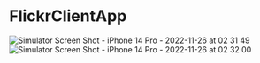 # FlickrClientApp
![Simulator Screen Shot - iPhone 14 Pro - 2022-11-26 at 02 31 49](https://user-images.githubusercontent.com/99292553/204063165-f12c8415-0127-4841-9230-1cf5f766c0c5.png)
![Simulator Screen Shot - iPhone 14 Pro - 2022-11-26 at 02 32 00](https://user-images.githubusercontent.com/99292553/204063167-7fda9bac-cb05-4b26-acf2-ccae5f25ef2c.png)
